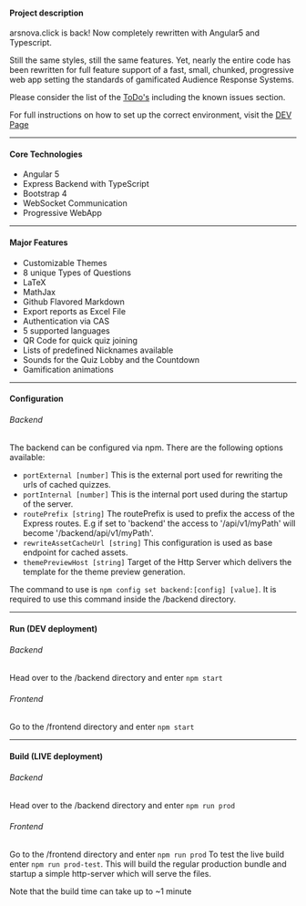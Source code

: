 #### Project description

arsnova.click is back! Now completely rewritten with Angular5 and Typescript.

Still the same styles, still the same features. Yet, nearly the entire code has been rewritten for full feature support of a fast, small, chunked, progressive web app setting the standards of gamificated Audience Response Systems.

Please consider the list of the [ToDo's](./TODOS.md) including the known issues section.

For full instructions on how to set up the correct environment, visit the [DEV Page](./DEV.md)

---
#### Core Technologies

- Angular 5
- Express Backend with TypeScript
- Bootstrap 4
- WebSocket Communication
- Progressive WebApp

---
#### Major Features
- Customizable Themes
- 8 unique Types of Questions
- LaTeX
- MathJax
- Github Flavored Markdown
- Export reports as Excel File
- Authentication via CAS
- 5 supported languages
- QR Code for quick quiz joining
- Lists of predefined Nicknames available
- Sounds for the Quiz Lobby and the Countdown
- Gamification animations

---
#### Configuration

###### Backend
The backend can be configured via npm. There are the following options available:
- `portExternal [number]` This is the external port used for rewriting the urls of cached quizzes.
- `portInternal [number]` This is the internal port used during the startup of the server.
- `routePrefix [string]` The routePrefix is used to prefix the access of the Express routes. E.g if set to 'backend' the access to '/api/v1/myPath' will become '/backend/api/v1/myPath'.
- `rewriteAssetCacheUrl [string]` This configuration is used as base endpoint for cached assets.
- `themePreviewHost [string]` Target of the Http Server which delivers the template for the theme preview generation.

The command to use is `npm config set backend:[config] [value]`. It is required to use this command inside the /backend directory.

---
#### Run (DEV deployment)

###### Backend
Head over to the /backend directory and enter `npm start`

###### Frontend
Go to the /frontend directory and enter `npm start`

---
#### Build (LIVE deployment)

###### Backend
Head over to the /backend directory and enter `npm run prod`

###### Frontend
Go to the /frontend directory and enter `npm run prod`
To test the live build enter `npm run prod-test`. This will build the regular production bundle and startup a simple http-server which will serve the files.

Note that the build time can take up to ~1 minute
